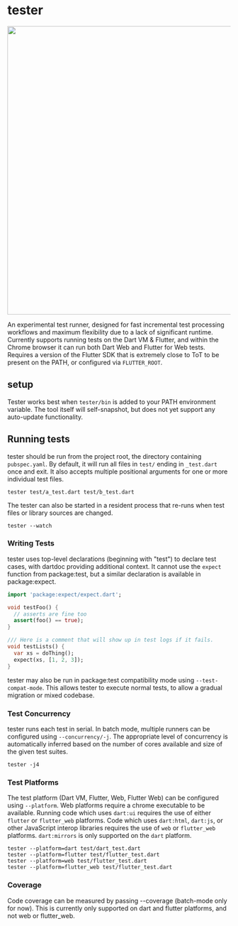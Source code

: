 # tester

<img width="650" src="https://user-images.githubusercontent.com/8975114/83311624-9b562f00-a1c4-11ea-9716-92cd3c455b9e.PNG">


An experimental test runner, designed for fast incremental test processing workflows and maximum flexibility due to a lack of significant runtime. Currently supports running tests on the Dart VM & Flutter, and within the Chrome browser it can run both Dart Web and Flutter for Web tests. Requires a version of the Flutter SDK that is extremely close to ToT to be present on the PATH, or configured via `FLUTTER_ROOT`.

## setup

Tester works best when `tester/bin` is added to your PATH environment variable. The tool itself will self-snapshot, but does not yet support any auto-update functionality.

## Running tests

tester should be run from the project root, the directory containing `pubspec.yaml`. By default, it will run all files in `test/` ending in `_test.dart` once and exit. It also accepts multiple positional arguments for one or more individual test files.

```
tester test/a_test.dart test/b_test.dart
```

The tester can also be started in a resident process that re-runs when test files or library sources are changed.

```
tester --watch
```

### Writing Tests

tester uses top-level declarations (beginning with "test") to declare test cases, with dartdoc providing additional context. It cannot use the `expect`
function from package:test, but a similar declaration is available in package:expect.

```dart
import 'package:expect/expect.dart';

void testFoo() {
  // asserts are fine too
  assert(foo() == true);
}

/// Here is a comment that will show up in test logs if it fails.
void testLists() {
  var xs = doThing();
  expect(xs, [1, 2, 3]);
}
```

tester may also be run in package:test compatibility mode using `--test-compat-mode`. This allows tester to execute normal tests, to allow
a gradual migration or mixed codebase.

### Test Concurrency

tester runs each test in serial. In batch mode, multiple runners can be configured using `--concurrency/-j`.  The appropriate level of concurrency is automatically inferred based on the number of cores available and size of the given test suites.

```
tester -j4
```

### Test Platforms

The test platform (Dart VM, Flutter, Web, Flutter Web) can be configured using `--platform`. Web platforms require a chrome executable to be available. Running code which uses `dart:ui` requires the use of either `flutter` or `flutter_web` platforms. Code which uses `dart:html`, `dart:js`, or other JavaScript interop libraries requires the use of `web` or `flutter_web` platforms. `dart:mirrors` is only supported on the `dart` platform.

```
tester --platform=dart test/dart_test.dart
tester --platform=flutter test/flutter_test.dart
tester --platform=web test/flutter_test.dart
tester --platform=flutter_web test/flutter_test.dart
```


### Coverage

Code coverage can be measured by passing --coverage (batch-mode only for now). This
is currently only supported on dart and flutter platforms, and not web or flutter_web.
